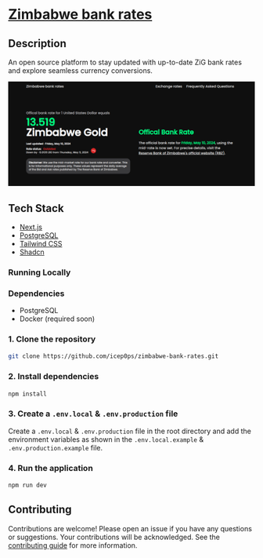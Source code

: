 # [Zimbabwe bank rates](https://zimbabwe-bank-rates.vercel.app/)

## Description

An open source platform to stay updated with up-to-date ZiG bank rates and explore seamless currency conversions.

[![Zimbabwe bank rates](./public/images/screenshot.png)](https://zimbabwe-bank-rates.vercel.app/)

## Tech Stack

- [Next.js](https://nextjs.org)
- [PostgreSQL](https://www.postgresql.org/)
- [Tailwind CSS](https://tailwindcss.com)
- [Shadcn](https://ui.shadcn.com/)

### Running Locally

### Dependencies

- PostgreSQL
- Docker (required soon)

### 1. Clone the repository

```bash
git clone https://github.com/icep0ps/zimbabwe-bank-rates.git
```

### 2. Install dependencies

```bash
npm install
```

### 3. Create a `.env.local` & `.env.production` file

Create a `.env.local` & `.env.production` file in the root directory and add the environment variables as shown in the `.env.local.example` & `.env.production.example` file.

### 4. Run the application

```bash
npm run dev
```

## Contributing

Contributions are welcome! Please open an issue if you have any questions or suggestions. Your contributions will be acknowledged. See the [contributing guide](./CONTRIBUTING.md) for more information.
